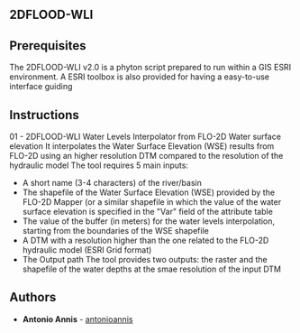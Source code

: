 ## 2DFLOOD-WLI


## Prerequisites
The 2DFLOOD-WLI v2.0 is a phyton script prepared to run within a GIS ESRI environment. A ESRI toolbox is also provided for having a easy-to-use interface guiding 

## Instructions
01 - 2DFLOOD-WLI
Water Levels Interpolator from FLO-2D Water surface elevation
It interpolates the Water Surface Elevation (WSE) results from FLO-2D
using an higher resolution DTM compared to the  resolution of the hydraulic model
The tool requires 5 main inputs:
 - A short name (3-4 characters) of the river/basin
 - The shapefile of the Water Surface Elevation (WSE) provided by the FLO-2D Mapper (or a similar shapefile in which the value of the water surface elevation is specified in the "Var" field of the attribute table
 - The value of the buffer (in meters) for the water levels interpolation, starting from the boundaries of the WSE shapefile
 - A DTM with a resolution higher than the one related to the FLO-2D hydraulic model (ESRI Grid format)
 - The Output path
The tool provides two outputs: the raster and the shapefile of the water depths at the smae resolution of the input DTM

## Authors
* **Antonio Annis**  - [antonioannis](https://github.com/antonioannis)
